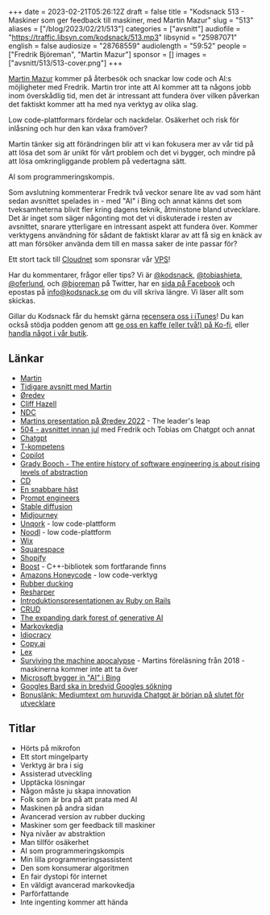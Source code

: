 +++
date = 2023-02-21T05:26:12Z
draft = false
title = "Kodsnack 513 - Maskiner som ger feedback till maskiner, med Martin Mazur"
slug = "513"
aliases = ["/blog/2023/02/21/513"]
categories = ["avsnitt"]
audiofile = "https://traffic.libsyn.com/kodsnack/513.mp3"
libsynid = "25987071"
english = false
audiosize = "28768559"
audiolength = "59:52"
people = ["Fredrik Björeman", "Martin Mazur"]
sponsor = []
images = ["avsnitt/513/513-cover.png"]
+++

[Martin Mazur](https://mazur.today/) kommer på återbesök och snackar low code och AI:s möjligheter med Fredrik. Martin tror inte att AI kommer att ta någons jobb inom överskådlig tid, men det är intressant att fundera över vilken påverkan det faktiskt kommer att ha med nya verktyg av olika slag.

Low code-plattformars fördelar och nackdelar. Osäkerhet och risk för inlåsning och hur den kan växa framöver?

Martin tänker sig att förändringen blir att vi kan fokusera mer av vår tid på att lösa det som är unikt för vårt problem och det vi bygger, och mindre på att lösa omkringliggande problem på vedertagna sätt.

AI som programmeringskompis.

Som avslutning kommenterar Fredrik två veckor senare lite av vad som hänt sedan avsnittet spelades in - med "AI" i Bing och annat känns det som tveksamheterna blivit fler kring dagens teknik, åtminstone bland utvecklare. Det är inget som säger någonting mot det vi diskuterade i resten av avsnittet, snarare ytterligare en intressant aspekt att fundera över. Kommer verktygens användning för sådant de faktiskt klarar av att få sig en knäck av att man försöker använda dem till en massa saker de inte passar för?

Ett stort tack till [Cloudnet](https://www.cloudnet.se) som sponsrar vår [VPS](https://en.wikipedia.org/wiki/Virtual_private_server)!

Har du kommentarer, frågor eller tips? Vi är [@kodsnack](https://www.twitter.com/kodsnack), [@tobiashieta](https://www.twitter.com/tobiashieta), [@oferlund](https://www.twitter.com/oferlund), och [@bjoreman](https://www.twitter.com/bjoreman) på Twitter, har en [sida på Facebook](https://www.facebook.com/kodsnack) och epostas på [info@kodsnack.se](mailto:info@kodsnack.se) om du vill skriva längre. Vi läser allt som skickas.

Gillar du Kodsnack får du hemskt gärna [recensera oss i iTunes](https://itunes.apple.com/se/podcast/kodsnack/id561631498?l=en)! Du kan också stödja podden genom att <a href="https://ko-fi.com/kodsnack" rel="payment">ge oss en kaffe (eller två!) på Ko-fi</a>, eller [handla något i vår butik](https://shop.spreadshirt.se/kodsnack/).

## Länkar ##
* [Martin](https://mazur.today/)
* [Tidigare avsnitt med Martin](https://kodsnack.se/people/martin-mazur/)
* [Øredev](https://oredev.org/)
* [Cliff Hazell](https://www.cliffhazell.com/)
* [NDC](https://ndcconferences.com/)
* [Martins presentation på Øredev 2022](https://www.youtube.com/watch?v=Oc5Eame4a14) - The leader's leap
* [504 - avsnittet innan jul](https://kodsnack.se/504/) med Fredrik och Tobias om Chatgpt och annat
* [Chatgpt](https://en.wikipedia.org/wiki/ChatGPT)
* [T-kompetens](https://en.wikipedia.org/wiki/T-shaped_skills)
* [Copilot](https://en.wikipedia.org/wiki/GitHub_Copilot)
* [Grady Booch - The entire history of software engineering is about rising levels of abstraction](https://twitter.com/Grady_Booch/status/1619782770959712256?s=20)
* [CD](https://en.wikipedia.org/wiki/Compact_disc)
* [En snabbare häst](https://hbr.org/2011/08/henry-ford-never-said-the-fast)
* P[rompt engineers](https://en.wikipedia.org/wiki/Prompt_engineering)
* [Stable diffusion](https://en.wikipedia.org/wiki/Stable_Diffusion)
* [Midjourney](https://en.wikipedia.org/wiki/Midjourney)
* [Unqork](https://www.unqork.com/) - low code-plattform
* [Noodl](https://www.noodl.net/) - low code-plattform
* [Wix](https://en.wikipedia.org/wiki/Wix.com)
* [Squarespace](https://en.wikipedia.org/wiki/Squarespace)
* [Shopify](https://en.wikipedia.org/wiki/Shopify)
* [Boost](https://en.wikipedia.org/wiki/Boost_%28C%2B%2B_libraries%29) - C++-bibliotek som fortfarande finns
* [Amazons Honeycode](https://www.honeycode.aws/) - low code-verktyg
* [Rubber ducking](https://en.wikipedia.org/wiki/Rubber_duck_debugging)
* [Resharper](https://www.jetbrains.com/resharper/)
* [Introduktionspresentationen av Ruby on Rails](https://www.youtube.com/watch?v=Gzj723LkRJY)
* [CRUD](https://en.wikipedia.org/wiki/Create,_read,_update_and_delete)
* [The expanding dark forest of generative AI](https://maggieappleton.com/ai-dark-forest)
* [Markovkedja](https://en.wikipedia.org/wiki/Markov_chain)
* [Idiocracy](https://en.wikipedia.org/wiki/Idiocracy)
* [Copy.ai](https://www.copy.ai/)
* [Lex](https://lex.page/)
* [Surviving the machine apocalypse](https://mazur.today/video/surviving-the-machine-apocalypse/) - Martins föreläsning från 2018 - maskinerna kommer inte att ta över
* [Microsoft bygger in "AI" i Bing](https://www.theverge.com/2023/2/15/23599072/microsoft-ai-bing-personality-conversations-spy-employees-webcams)
* [Googles Bard ska in bredvid Googles sökning](https://www.theverge.com/2023/2/8/23590864/google-ai-chatbot-bard-mistake-error-exoplanet-demo)
* [Bonuslänk: Mediumtext om huruvida Chatgpt är början på slutet för utvecklare](https://medium.com/geekculture/the-rise-of-chatgpt-and-the-fall-of-the-software-developer-is-this-the-beginning-of-the-end-a48485e6da1b)

## Titlar ##
* Hörts på mikrofon
* Ett stort mingelparty
* Verktyg är bra i sig
* Assisterad utveckling
* Upptäcka lösningar
* Någon måste ju skapa innovation
* Folk som är bra på att prata med AI
* Maskinen på andra sidan
* Avancerad version av rubber ducking
* Maskiner som ger feedback till maskiner
* Nya nivåer av abstraktion
* Man tillför osäkerhet
* AI som programmeringskompis
* Min lilla programmeringsassistent
* Den som konsumerar algoritmen
* En fair dystopi för internet
* En väldigt avancerad markovkedja
* Parförfattande
* Inte ingenting kommer att hända